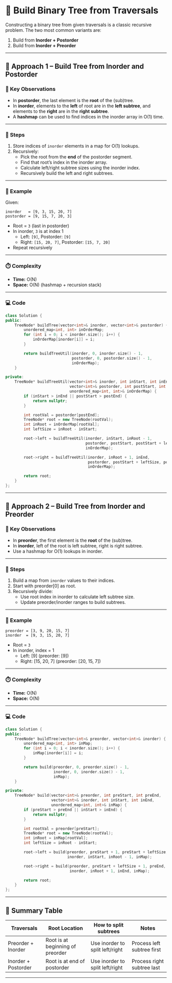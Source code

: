 # 🌳 Build Binary Tree from Traversals

Constructing a binary tree from given traversals is a classic recursive problem. The two most common variants are:

1. Build from **Inorder + Postorder**
2. Build from **Inorder + Preorder**

---

## 🧩 Approach 1 – Build Tree from **Inorder** and **Postorder**

### 🧠 Key Observations

- In **postorder**, the last element is the **root** of the (sub)tree.
- In **inorder**, elements to the **left** of root are in the **left subtree**, and elements to the **right** are in the **right subtree**.
- A **hashmap** can be used to find indices in the inorder array in O(1) time.

---

### 🔁 Steps

1. Store indices of `inorder` elements in a map for O(1) lookups.
2. Recursively:
   - Pick the root from the **end** of the postorder segment.
   - Find that root’s index in the inorder array.
   - Calculate left/right subtree sizes using the inorder index.
   - Recursively build the left and right subtrees.

---

### 🧪 Example

Given:

```
inorder   = [9, 3, 15, 20, 7]
postorder = [9, 15, 7, 20, 3]
```

- Root = `3` (last in postorder)
- In inorder, `3` is at index 1
  - Left: `[9]`, Postorder: `[9]`
  - Right: `[15, 20, 7]`, Postorder: `[15, 7, 20]`
- Repeat recursively

---

### ⏱️ Complexity

- **Time:** O(N)
- **Space:** O(N) (hashmap + recursion stack)

---

### 💻 Code
```cpp
class Solution {
public:
    TreeNode* buildTree(vector<int>& inorder, vector<int>& postorder) {
        unordered_map<int, int> inOrderMap;
        for (int i = 0; i < inorder.size(); i++) {
            inOrderMap[inorder[i]] = i;
        }

        return buildTreeUtil(inorder, 0, inorder.size() - 1,
                             postorder, 0, postorder.size() - 1,
                             inOrderMap);
    }

private:
    TreeNode* buildTreeUtil(vector<int>& inorder, int inStart, int inEnd,
                            vector<int>& postorder, int postStart, int postEnd,
                            unordered_map<int, int>& inOrderMap) {
        if (inStart > inEnd || postStart > postEnd) {
            return nullptr;
        }

        int rootVal = postorder[postEnd];
        TreeNode* root = new TreeNode(rootVal);
        int inRoot = inOrderMap[rootVal];
        int leftSize = inRoot - inStart;

        root->left = buildTreeUtil(inorder, inStart, inRoot - 1,
                                   postorder, postStart, postStart + leftSize - 1,
                                   inOrderMap);

        root->right = buildTreeUtil(inorder, inRoot + 1, inEnd,
                                    postorder, postStart + leftSize, postEnd - 1,
                                    inOrderMap);

        return root;
    }
};
```

---

## 🧩 Approach 2 – Build Tree from **Inorder** and **Preorder**

### 🧠 Key Observations

- In **preorder**, the first element is the **root** of the (sub)tree.
- In **inorder**, left of the root is left subtree, right is right subtree.
- Use a hashmap for O(1) lookups in inorder.

---

### 🔁 Steps

1. Build a map from `inorder` values to their indices.
2. Start with preorder[0] as root.
3. Recursively divide:
   - Use root index in inorder to calculate left subtree size.
   - Update preorder/inorder ranges to build subtrees.

---

### 🧪 Example

```
preorder = [3, 9, 20, 15, 7]
inorder  = [9, 3, 15, 20, 7]
```

- Root = `3`
- In inorder, index = 1
  - Left: [9] (preorder: [9])
  - Right: [15, 20, 7] (preorder: [20, 15, 7])

---

### ⏱️ Complexity

- **Time:** O(N)
- **Space:** O(N)

---

### 💻 Code
```cpp
class Solution {
public:
    TreeNode* buildTree(vector<int>& preorder, vector<int>& inorder) {
        unordered_map<int, int> inMap;
        for (int i = 0; i < inorder.size(); i++) {
            inMap[inorder[i]] = i;
        }

        return build(preorder, 0, preorder.size() - 1,
                     inorder, 0, inorder.size() - 1,
                     inMap);
    }

private:
    TreeNode* build(vector<int>& preorder, int preStart, int preEnd,
                    vector<int>& inorder, int inStart, int inEnd,
                    unordered_map<int, int>& inMap) {
        if (preStart > preEnd || inStart > inEnd) {
            return nullptr;
        }

        int rootVal = preorder[preStart];
        TreeNode* root = new TreeNode(rootVal);
        int inRoot = inMap[rootVal];
        int leftSize = inRoot - inStart;

        root->left = build(preorder, preStart + 1, preStart + leftSize,
                           inorder, inStart, inRoot - 1, inMap);

        root->right = build(preorder, preStart + leftSize + 1, preEnd,
                            inorder, inRoot + 1, inEnd, inMap);

        return root;
    }
};
```

---

## 📌 Summary Table

| Traversals        | Root Location | How to split subtrees | Notes                                |
|-------------------|----------------|------------------------|--------------------------------------|
| Preorder + Inorder | Root is at beginning of preorder | Use inorder to split left/right | Process left subtree first |
| Inorder + Postorder | Root is at end of postorder     | Use inorder to split left/right | Process right subtree last |

---
